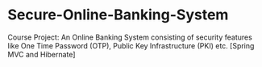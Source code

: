 # Secure-Online-Banking-System
Course Project: An Online Banking System consisting of security features like One Time Password (OTP), Public Key Infrastructure (PKI) etc.
[Spring MVC and Hibernate]
